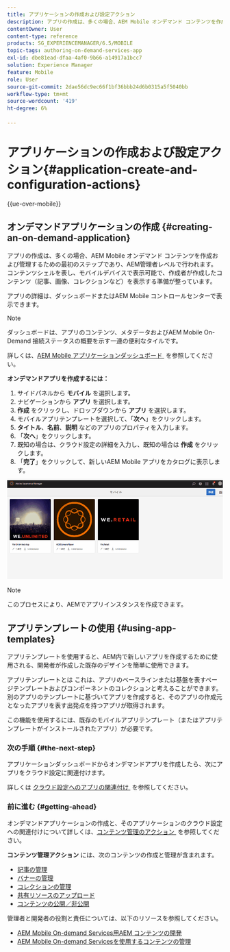 ```yaml
---
title: アプリケーションの作成および設定アクション
description: アプリの作成は、多くの場合、AEM Mobile オンデマンド コンテンツを作成および管理するための最初のステップです。 詳しくは、このページを参照してください。
contentOwner: User
content-type: reference
products: SG_EXPERIENCEMANAGER/6.5/MOBILE
topic-tags: authoring-on-demand-services-app
exl-id: dbe81ead-dfaa-4af0-9b66-a14917a1bcc7
solution: Experience Manager
feature: Mobile
role: User
source-git-commit: 2dae56dc9ec66f1bf36bbb24d6b0315a5f5040bb
workflow-type: tm+mt
source-wordcount: '419'
ht-degree: 6%

---
```


# アプリケーションの作成および設定アクション{#application-create-and-configuration-actions}

{{ue-over-mobile}}

## オンデマンドアプリケーションの作成 {#creating-an-on-demand-application}

アプリの作成は、多くの場合、AEM Mobile オンデマンド コンテンツを作成および管理するための最初のステップであり、AEM管理者レベルで行われます。 コンテンツシェルを表し、モバイルデバイスで表示可能で、作成者が作成したコンテンツ（記事、画像、コレクションなど）を表示する準備が整っています。

アプリの詳細は、ダッシュボードまたはAEM Mobile コントロールセンターで表示できます。

>[!NOTE]
>
>ダッシュボードは、アプリのコンテンツ、メタデータおよびAEM Mobile On-Demand 接続ステータスの概要を示す一連の便利なタイルです。
>
>詳しくは、[AEM Mobile アプリケーションダッシュボード &#x200B;](/help/mobile/mobile-apps-ondemand-application-dashboard.md) を参照してください。

**オンデマンドアプリを作成するには：**

1. サイドパネルから **モバイル** を選択します。
1. ナビゲーションから **アプリ** を選択します。
1. **作成** をクリックし、ドロップダウンから **アプリ** を選択します。
1. モバイルアプリテンプレートを選択して、「**次へ**」をクリックします。
1. **タイトル**、**名前**、**説明** などのアプリのプロパティを入力します。
1. 「**次へ**」をクリックします。
1. 既知の場合は、クラウド設定の詳細を入力し、既知の場合は **作成** をクリックします。
1. 「**完了**」をクリックして、新しいAEM Mobile アプリをカタログに表示します。

![chlimage_1](assets/chlimage_1.gif)

>[!NOTE]
>
>このプロセスにより、AEMでアプリインスタンスを作成できます。

## アプリテンプレートの使用 {#using-app-templates}

アプリテンプレートを使用すると、AEM内で新しいアプリを作成するために使用される、開発者が作成した既存のデザインを簡単に使用できます。

アプリテンプレートとは これは、アプリのベースラインまたは基盤を表すページテンプレートおよびコンポーネントのコレクションと考えることができます。
別のアプリのテンプレートに基づいてアプリを作成すると、そのアプリの作成元となったアプリを表す出発点を持つアプリが取得されます。

この機能を使用するには、既存のモバイルアプリテンプレート（またはアプリテンプレートがインストールされたアプリ）が必要です。

### 次の手順 {#the-next-step}

アプリケーションダッシュボードからオンデマンドアプリを作成したら、次にアプリをクラウド設定に関連付けます。

詳しくは [&#x200B; クラウド設定へのアプリの関連付け &#x200B;](/help/mobile/mobile-on-demand-associating-an-on-demand-app-to-cloud-configuration.md) を参照してください。

### 前に進む {#getting-ahead}

オンデマンドアプリケーションの作成と、そのアプリケーションのクラウド設定への関連付けについて詳しくは、[&#x200B; コンテンツ管理のアクション &#x200B;](/help/mobile/mobile-apps-ondemand-manage-content-ondemand.md) を参照してください。

**コンテンツ管理アクション** には、次のコンテンツの作成と管理が含まれます。

* [記事の管理](/help/mobile/mobile-on-demand-managing-articles.md)
* [バナーの管理](/help/mobile/mobile-on-demand-managing-banners.md)
* [コレクションの管理](/help/mobile/mobile-on-demand-managing-collections.md)
* [共有リソースのアップロード](/help/mobile/mobile-on-demand-shared-resources.md)
* [コンテンツの公開／非公開](/help/mobile/mobile-on-demand-publishing-unpublishing.md)

管理者と開発者の役割と責任については、以下のリソースを参照してください。

* [AEM Mobile On-demand Services用AEM コンテンツの開発](/help/mobile/aem-mobile-on-demand.md)
* [AEM Mobile On-demand Servicesを使用するコンテンツの管理](/help/mobile/aem-mobile.md)
